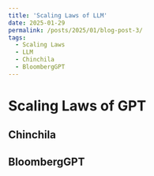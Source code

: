 ```yaml
---
title: 'Scaling Laws of LLM'
date: 2025-01-29
permalink: /posts/2025/01/blog-post-3/
tags:
  - Scaling Laws 
  - LLM
  - Chinchila
  - BloombergGPT
---
```


Scaling Laws of GPT
======

Chinchila
------

BloombergGPT
------